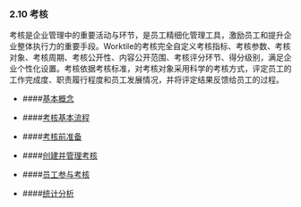 ### 2.10 考核

考核是企业管理中的重要活动与环节，是员工精细化管理工具，激励员工和提升企业整体执行力的重要手段。Worktile的考核完全自定义考核指标、考核参数、考核对象、考核周期、考核公开性、内容公开范围、考核评分环节、得分级别，满足企业个性化设置。考核依据考核标准，对考核对象采用科学的考核方式，评定员工的工作完成度、职责履行程度和员工发展情况，并将评定结果反馈给员工的过程。

* ####[基本概念](/guide/yong-hu-shou-ce/kao-he/ji-ben-gai-nian.md)

* ####[考核基本流程](/guide/yong-hu-shou-ce/kao-he/kao-he-ji-ben-liu-cheng.md)

* ####[考核前准备](/guide/yong-hu-shou-ce/kao-he/kao-he-qian-zhun-bei.md)

* ####[创建并管理考核](/guide/yong-hu-shou-ce/kao-he/chuang-jian-bing-guan-li-kao-he.md)

* ####[员工参与考核](/guide/yong-hu-shou-ce/kao-he/yuan-gong-can-yu-kao-he.md)

* ####[统计分析](/guide/yong-hu-shou-ce/kao-he/tong-ji-fen-xi.md)